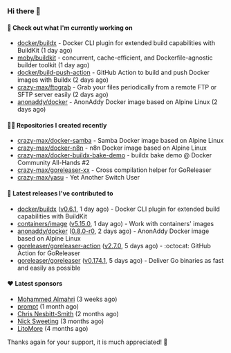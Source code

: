 ### Hi there 👋

#### 👷 Check out what I'm currently working on

- [docker/buildx](https://github.com/docker/buildx) - Docker CLI plugin for extended build capabilities with BuildKit (1 day ago)
- [moby/buildkit](https://github.com/moby/buildkit) - concurrent, cache-efficient, and Dockerfile-agnostic builder toolkit (1 day ago)
- [docker/build-push-action](https://github.com/docker/build-push-action) - GitHub Action to build and push Docker images with Buildx (2 days ago)
- [crazy-max/ftpgrab](https://github.com/crazy-max/ftpgrab) - Grab your files periodically from a remote FTP or SFTP server easily (2 days ago)
- [anonaddy/docker](https://github.com/anonaddy/docker) - AnonAddy Docker image based on Alpine Linux (2 days ago)

#### 👨‍💻 Repositories I created recently

- [crazy-max/docker-samba](https://github.com/crazy-max/docker-samba) - Samba Docker image based on Alpine Linux
- [crazy-max/docker-n8n](https://github.com/crazy-max/docker-n8n) - n8n Docker image based on Alpine Linux
- [crazy-max/docker-buildx-bake-demo](https://github.com/crazy-max/docker-buildx-bake-demo) - buildx bake demo @ Docker Community All-Hands #2
- [crazy-max/goreleaser-xx](https://github.com/crazy-max/goreleaser-xx) - Cross compilation helper for GoReleaser
- [crazy-max/yasu](https://github.com/crazy-max/yasu) - Yet Another Switch User

#### 🚀 Latest releases I've contributed to

- [docker/buildx](https://github.com/docker/buildx) ([v0.6.1](https://github.com/docker/buildx/releases/tag/v0.6.1), 1 day ago) - Docker CLI plugin for extended build capabilities with BuildKit
- [containers/image](https://github.com/containers/image) ([v5.15.0](https://github.com/containers/image/releases/tag/v5.15.0), 1 day ago) - Work with containers&#39; images
- [anonaddy/docker](https://github.com/anonaddy/docker) ([0.8.0-r0](https://github.com/anonaddy/docker/releases/tag/0.8.0-r0), 2 days ago) - AnonAddy Docker image based on Alpine Linux
- [goreleaser/goreleaser-action](https://github.com/goreleaser/goreleaser-action) ([v2.7.0](https://github.com/goreleaser/goreleaser-action/releases/tag/v2.7.0), 5 days ago) - :octocat: GitHub Action for GoReleaser
- [goreleaser/goreleaser](https://github.com/goreleaser/goreleaser) ([v0.174.1](https://github.com/goreleaser/goreleaser/releases/tag/v0.174.1), 5 days ago) - Deliver Go binaries as fast and easily as possible

#### ❤️ Latest sponsors
- [Mohammed Almahri](https://github.com/Qourat) (3 weeks ago)
- [prompt](https://github.com/pr-mpt) (1 month ago)
- [Chris Nesbitt-Smith](https://github.com/chrisns) (2 months ago)
- [Nick Sweeting](https://github.com/pirate) (3 months ago)
- [LitoMore](https://github.com/LitoMore) (4 months ago)

Thanks again for your support, it is much appreciated! 🙏
